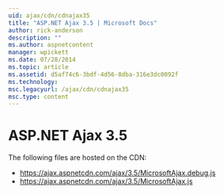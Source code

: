 ```yaml
---
uid: ajax/cdn/cdnajax35
title: "ASP.NET Ajax 3.5 | Microsoft Docs"
author: rick-anderson
description: ""
ms.author: aspnetcontent
manager: wpickett
ms.date: 07/28/2014
ms.topic: article
ms.assetid: d5af74c6-3bdf-4d56-8dba-316e3dc0092f
ms.technology: 
msc.legacyurl: /ajax/cdn/cdnajax35
msc.type: content
---
```

ASP.NET Ajax 3.5
====================
The following files are hosted on the CDN:

- https://ajax.aspnetcdn.com/ajax/3.5/MicrosoftAjax.debug.js
- https://ajax.aspnetcdn.com/ajax/3.5/MicrosoftAjax.js
